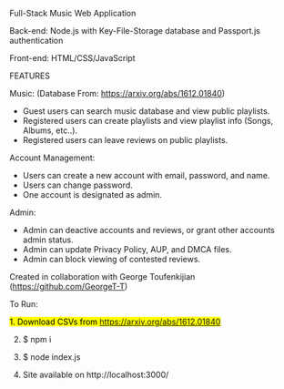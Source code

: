 Full-Stack Music Web Application

Back-end: Node.js with Key-File-Storage database and Passport.js authentication

Front-end: HTML/CSS/JavaScript

FEATURES

Music: (Database From: https://arxiv.org/abs/1612.01840)

- Guest users can search music database and view public playlists.
- Registered users can create playlists and view playlist info (Songs, Albums, etc..).
- Registered users can leave reviews on public playlists.

Account Management:
- Users can create a new account with email, password, and name.
- Users can change password.
- One account is designated as admin.

Admin:
- Admin can deactive accounts and reviews, or grant other accounts admin status.
- Admin can update Privacy Policy, AUP, and DMCA files.
- Admin can block viewing of contested reviews.


Created in collaboration with George Toufenkijian (https://github.com/GeorgeT-T)

To Run:

<mark> 1. Download CSVs from https://arxiv.org/abs/1612.01840 </mark>

2. $ npm i

3. $ node index.js

4. Site available on http://localhost:3000/
